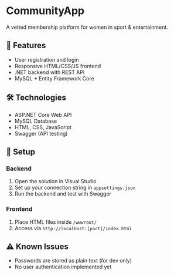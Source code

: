 ﻿# CommunityApp

A vetted membership platform for women in sport & entertainment.

## 🌟 Features

- User registration and login
- Responsive HTML/CSS/JS frontend
- .NET backend with REST API
- MySQL + Entity Framework Core

## 🛠 Technologies

- ASP.NET Core Web API
- MySQL Database
- HTML, CSS, JavaScript
- Swagger (API testing)

## 🚀 Setup

### Backend

1. Open the solution in Visual Studio
2. Set up your connection string in `appsettings.json`
3. Run the backend and test with Swagger

### Frontend

1. Place HTML files inside `/wwwroot/`
2. Access via `http://localhost:[port]/index.html`

## ⚠ Known Issues

- Passwords are stored as plain text (for dev only)
- No user authentication implemented yet
